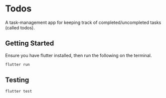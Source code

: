 # Todos

A task-management app for keeping track of completed/uncompleted tasks (called todos).

## Getting Started

Ensure you have flutter installed, then run the following on the terminal.

```sh
flutter run
```

## Testing

```sh
flutter test
```
